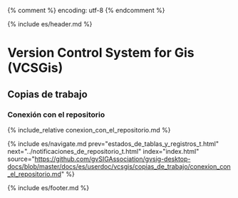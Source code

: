 {% comment %} encoding: utf-8 {% endcomment %}

{% include es/header.md %}

# Version Control System for Gis (VCSGis)

## Copias de trabajo

### Conexión con el repositorio

{% include_relative conexion_con_el_repositorio.md %}

{% include es/navigate.md 
   prev="estados_de_tablas_y_registros_t.html" 
   next="../notificaciones_de_repositorio_t.html" 
   index="index.html" 
   source="https://github.com/gvSIGAssociation/gvsig-desktop-docs/blob/master/docs/es/userdoc/vcsgis/copias_de_trabajo/conexion_con_el_repositorio.md" 
%}

{% include es/footer.md %}